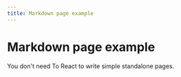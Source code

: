 ```yaml
---
title: Markdown page example
---
```


# Markdown page example

You don't need To React to write simple standalone pages.
